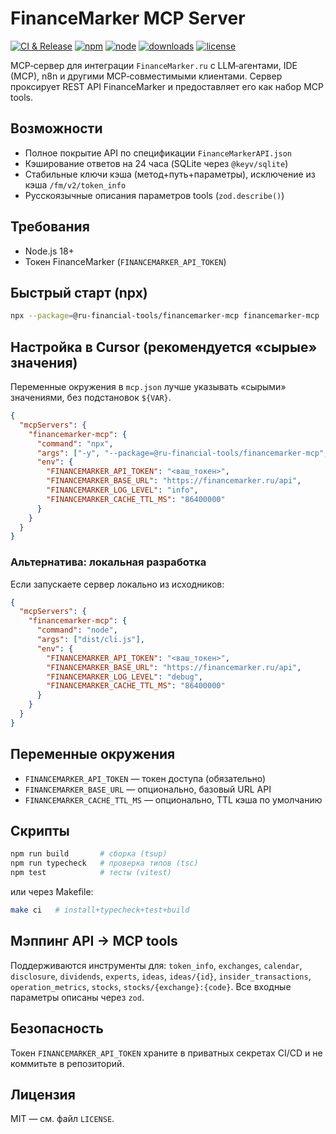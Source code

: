 # FinanceMarker MCP Server

[![CI & Release](https://github.com/izevg/financemarker-mcp/actions/workflows/release.yml/badge.svg?branch=master)](https://github.com/izevg/financemarker-mcp/actions/workflows/release.yml)
[![npm](https://img.shields.io/npm/v/%40ru-financial-tools%2Ffinancemarker-mcp?color=cb3837&logo=npm)](https://www.npmjs.com/package/@ru-financial-tools/financemarker-mcp)
[![node](https://img.shields.io/node/v/%40ru-financial-tools%2Ffinancemarker-mcp)](https://www.npmjs.com/package/@ru-financial-tools/financemarker-mcp)
[![downloads](https://img.shields.io/npm/dm/%40ru-financial-tools%2Ffinancemarker-mcp)](https://www.npmjs.com/package/@ru-financial-tools/financemarker-mcp)
[![license](https://img.shields.io/npm/l/%40ru-financial-tools%2Ffinancemarker-mcp)](LICENSE)

MCP‑сервер для интеграции `FinanceMarker.ru` с LLM‑агентами, IDE (MCP), n8n и другими MCP‑совместимыми клиентами. Сервер проксирует REST API FinanceMarker и предоставляет его как набор MCP tools.

## Возможности
- Полное покрытие API по спецификации `FinanceMarkerAPI.json`
- Кэширование ответов на 24 часа (SQLite через `@keyv/sqlite`)
- Стабильные ключи кэша (метод+путь+параметры), исключение из кэша `/fm/v2/token_info`
- Русскоязычные описания параметров tools (`zod.describe()`)

## Требования
- Node.js 18+
- Токен FinanceMarker (`FINANCEMARKER_API_TOKEN`)

## Быстрый старт (npx)

```bash
npx --package=@ru-financial-tools/financemarker-mcp financemarker-mcp
```

## Настройка в Cursor (рекомендуется «сырые» значения)

Переменные окружения в `mcp.json` лучше указывать «сырыми» значениями, без подстановок `${VAR}`.

```json
{
  "mcpServers": {
    "financemarker-mcp": {
      "command": "npx",
      "args": ["-y", "--package=@ru-financial-tools/financemarker-mcp", "financemarker-mcp"],
      "env": {
        "FINANCEMARKER_API_TOKEN": "<ваш_токен>",
        "FINANCEMARKER_BASE_URL": "https://financemarker.ru/api",
        "FINANCEMARKER_LOG_LEVEL": "info",
        "FINANCEMARKER_CACHE_TTL_MS": "86400000"
      }
    }
  }
}
```

### Альтернатива: локальная разработка

Если запускаете сервер локально из исходников:

```json
{
  "mcpServers": {
    "financemarker-mcp": {
      "command": "node",
      "args": ["dist/cli.js"],
      "env": {
        "FINANCEMARKER_API_TOKEN": "<ваш_токен>",
        "FINANCEMARKER_BASE_URL": "https://financemarker.ru/api",
        "FINANCEMARKER_LOG_LEVEL": "debug",
        "FINANCEMARKER_CACHE_TTL_MS": "86400000"
      }
    }
  }
}
```

## Переменные окружения
- `FINANCEMARKER_API_TOKEN` — токен доступа (обязательно)
- `FINANCEMARKER_BASE_URL` — опционально, базовый URL API
- `FINANCEMARKER_CACHE_TTL_MS` — опционально, TTL кэша по умолчанию

## Скрипты

```bash
npm run build       # сборка (tsup)
npm run typecheck   # проверка типов (tsc)
npm test            # тесты (vitest)
```

или через Makefile:

```bash
make ci   # install+typecheck+test+build
```

## Мэппинг API → MCP tools
Поддерживаются инструменты для: `token_info`, `exchanges`, `calendar`, `disclosure`, `dividends`, `experts`, `ideas`, `ideas/{id}`, `insider_transactions`, `operation_metrics`, `stocks`, `stocks/{exchange}:{code}`. Все входные параметры описаны через `zod`.

## Безопасность

Токен `FINANCEMARKER_API_TOKEN` храните в приватных секретах CI/CD и не коммитьте в репозиторий.

## Лицензия
MIT — см. файл `LICENSE`.
